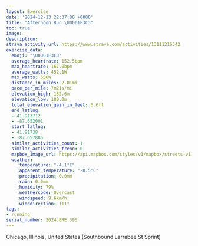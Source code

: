 ```yaml
---
layout: Exercise
date: '2024-12-13 22:37:00 +0000'
title: "Afternoon Run \U0001F3C3"
toc: true
image:
description:
strava_activity_url: https://www.strava.com/activities/13111216542
exercise_data:
  emoji: "\U0001F3C3"
  average_heartrate: 152.5bpm
  max_heartrate: 167.0bpm
  average_watts: 452.1W
  max_watts: 556W
  distance_in_miles: 2.01mi
  pace_per_mile: 7m21s/mi
  elevation_high: 182.6m
  elevation_low: 180.0m
  total_elevation_gain_in_feet: 6.6ft
  end_latlng:
  - 41.913712
  - -87.652001
  start_latlng:
  - 41.91738
  - -87.657885
  similar_activities_count: 1
  similar_activities_trend: 0
  mapbox_image_url: https://api.mapbox.com/styles/v1/mapbox/streets-v11/static/path-5+787af2-1.0(adz~Fbf_vOBwALcBDkAAi%40Gm%40AYGW%40%7DAAu%40Km%40%40c%40COBaAAaABY%3F_%40CqCMcBB%7BBC_D%40QDEEG%3FGDmAE%5B%40eAC_AEIQBCFE%3FQCWIKDSAgAFqA%3F%7BCNY%3FQCm%40%3FQDg%40ViAFQCS%5BCOIaHB%7DCA_ABa%40CwA%40GXc%40HEv%40%40%5EA%5E%3F%60%40ErBGn%40%3FDBDN%3FfCE%60%40%40LHTPLVFtAI~%40%40jCKPDFH%40FGXD%7CA%3Ft%40IL%40HDVJDtBCf%40ER%40ZA%60%40%40d%40E%5EDTAr%40MpBA%60%40G~%40%3Fb%40EZBv%40AdBIb%40BDJFv%40GnAI%60%40Fb%40%3FZ%3FPEXDj%40%40h%40G~%40JN%40XAb%40GZEFLjADjA%3F%7C%40EVBZ),pin-s-s+e5b22e(-87.65554,41.91825),pin-s-f+89ae00(-87.65009999999998,41.91375999999998)/auto/800x800?access_token=pk.eyJ1Ijoiam9zaGJlY2ttYW4iLCJhIjoiY205eWR2aDd1MWZ6djJrbXc4a3M0bWZleiJ9.XiG9OWkNcZk2QzjJbxLB4A
  weather:
    :temperature: "-4.1°C"
    :apparent_temperature: "-8.5°C"
    :precipitation: 0.0mm
    :rain: 0.0mm
    :humidity: 79%
    :weathercode: Overcast
    :windspeed: 9.6km/h
    :winddirection: 111°
tags:
- running
serial_number: 2024.ERE.395
---
```

Chicago, Illinois, United States (Southbound Larrabee St Sprint)
